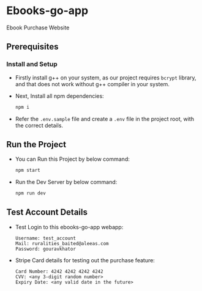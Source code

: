 # Ebooks-go-app

Ebook Purchase Website

## Prerequisites

### Install and Setup

- Firstly install g++ on your system, as our project requires `bcrypt` library, and that does not work without g++ compiler in your system.

- Next, Install all npm dependencies:

  ```sh
  npm i
  ```

- Refer the `.env.sample` file and create a `.env` file in the project root, with the correct details.

## Run the Project

- You can Run this Project by below command:

  ```sh
  npm start
  ```

- Run the Dev Server by below command:

  ```sh
  npm run dev
  ```

## Test Account Details

- Test Login to this ebooks-go-app webapp:

  ```
  Username: test_account
  Mail: ruralities_baited@aleeas.com
  Password: gouravkhator
  ```

- Stripe Card details for testing out the purchase feature:

  ```
  Card Number: 4242 4242 4242 4242
  CVV: <any 3-digit random number>
  Expiry Date: <any valid date in the future>
  ```
  